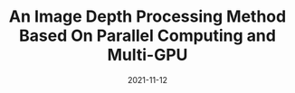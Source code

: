 ---
title: "An Image Depth Processing Method Based On Parallel Computing and Multi-GPU"
collection: publications
pub_type: major_publication
teaser: 'image-alignment-150x150.jpg'
date: 2021-11-12
venue: "2021 2nd International Conference on Smart Electronics and Communication (ICOSEC '21)"
paperurl: '/files/ICOSEC2021.pdf'
authors: '<b>Chuting Yu</b>, Minglun Cai'
award: ''
githuburl: 'https://github.com/chutingyu'
---